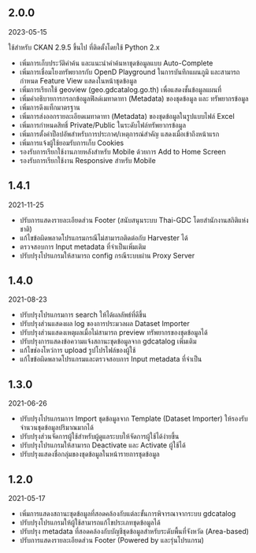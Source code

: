 ## 2.0.0

2023-05-15

ใช้สำหรับ CKAN 2.9.5 ขึ้นไป ที่ติดตั้งโดยใช้ Python 2.x

* เพิ่มการเก็บประวัติคำค้น และแนะนำคำค้นหาชุดข้อมูลแบบ Auto-Complete
* เพิ่มการเชื่อมโยงทรัพยากรกับ OpenD Playground ในการบันทึกแผนภูมิ และสามารถกำหนด Feature View แสดงในหน้าชุดข้อมูล
* เพิ่มการเรียกใช้ geoview (geo.gdcatalog.go.th) เพื่อแสดงชั้นข้อมูลแผนที่
* เพิ่มคำอธิบายการกรอกข้อมูลฟิลด์เมทาดาทา (Metadata) ของชุดข้อมูล และ ทรัพยากรข้อมูล
* เพิ่มการดึงแท็กมาตรฐาน
* เพิ่มการส่งออกรายละเอียดเมทาดาทา (Metadata) ของชุดข้อมูลในรูปแบบไฟล์ Excel
* เพิ่มการกำหนดสิทธิ์ Private/Public ในระดับไฟล์ทรัพยากรข้อมูล
* เพิ่มการตั้งค่าป็อปอัพสำหรับการประกาศ/เหตุการณ์สำคัญ แสดงเมื่อเข้าถึงหน้าแรก
* เพิ่มการแจ้งผู้ใช้ยอมรับการเก็บ Cookies
* รองรับการเรียกใช้งานภายหลังสำหรับ Mobile ด้วยการ Add to Home Screen
* รองรับการเรียกใช้งาน Responsive สำหรับ Mobile


## 1.4.1

2021-11-25

* ปรับการแสดงรายละเอียดส่วน Footer (สนับสนุนระบบ Thai-GDC โดยสำนักงานสถิติแห่งชาติ)
* แก้ไขข้อผิดพลาดโปรแกรมกรณีไม่สามารถติดต่อกับ Harvester ได้
* ตรวจสอบการ Input metadata ที่จำเป็นเพิ่มเติม
* ปรับปรุงโปรแกรมให้สามารถ config กรณีระบบผ่าน Proxy Server


## 1.4.0

2021-08-23

* ปรับปรุงโปรแกรมการ search ให้ได้ผลลัพธ์ที่ดีขึ้น
* ปรับปรุงส่วนแสดงผล log ของการประมวลผล Dataset Importer
* ปรับปรุงส่วนแสดงเหตุผลเมื่อไม่สามารถ preview ทรัพยากรของชุดข้อมูลได้
* ปรับปรุงการแสดงข้อความแจ้งสถานะชุดข้อมูลจาก gdcatalog เพิ่มเติม
* แก้ไขช่องโหว่การ upload รูปโปรไฟล์ของผู้ใช้ 
* แก้ไขข้อผิดพลาดโปรแกรมและตรวจสอบการ Input metadata ที่จำเป็น


## 1.3.0

2021-06-26

* ปรับปรุงโปรแกรมการ Import ชุดข้อมูลจาก Template (Dataset Importer) ให้รองรับจำนวนชุดข้อมูลปริมาณมากได้
* ปรับปรุงส่วนจัดการผู้ใช้สำหรับผู้ดูแลระบบให้จัดการผู้ใช้ได้ง่ายขึ้น
* ปรับปรุงโปรแกรมให้สามารถ Deactivate และ Activate ผู้ใช้ได้
* ปรับปรุงแสดงชื่อกลุ่มของชุดข้อมูลในหน้ารายการชุดข้อมูล


## 1.2.0

2021-05-17

* เพิ่มการแสดงสถานะชุดข้อมูลที่สอดคล้องกับแต่ละขั้นการพิจารณาจากระบบ gdcatalog
* ปรับปรุงโปรแกรมให้ผู้ใช้สามารถแก้ไขประเภทชุดข้อมูลได้
* ปรับปรุง metadata ที่สอดคล้องกับบัญชีชุดข้อมูลสำหรับระดับพื้นที่จังหวัด (Area-based)
* ปรับการแสดงรายละเอียดส่วน Footer (Powered by และรุ่นโปรแกรม)
